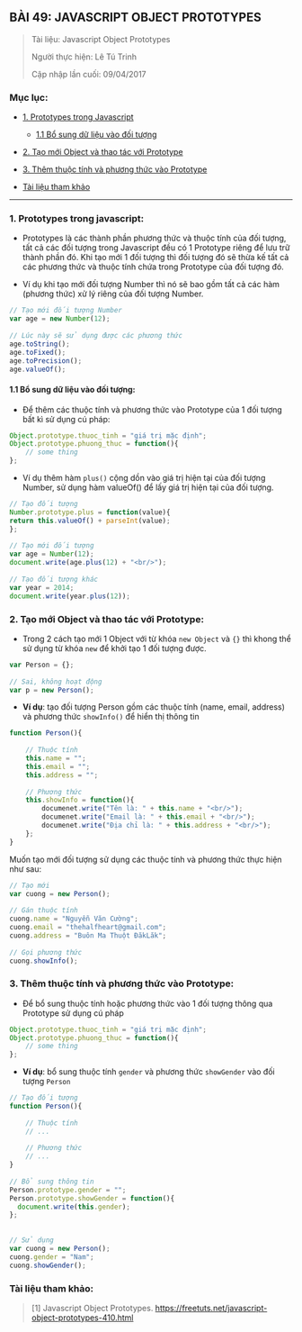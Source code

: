 ## BÀI 49: JAVASCRIPT OBJECT PROTOTYPES

> Tài liệu: Javascript Object Prototypes
>
> Người thực hiện: Lê Tú Trinh
>
> Cập nhập lần cuối: 09/04/2017

### Mục lục: 

- [1. Prototypes trong Javascript](#1)

    + [1.1 Bổ sung dữ liệu vào đối tượng](#1.1)

- [2. Tạo mới Object và thao tác với Prototype](#2)

- [3. Thêm thuộc tính và phương thức vào Prototype](#3)

- [Tài liệu tham khảo](#4)

***

<a name="1"></a>
### 1. Prototypes trong javascript:

- Prototypes là các thành phần phương thức và thuộc tính của đối tượng, tất cả các đối tượng trong Javascript đều có 1 Prototype riêng để lưu trữ thành phần đó. Khi tạo mới 1 đối tượng thì đối tượng đó sẽ thừa kế tất cả các phương thức và thuộc tính chứa trong Prototype của đối tượng đó.

- Ví dụ khi tạo mới đối tượng Number thì nó sẽ bao gồm tất cả các hàm (phương thức) xử lý riêng của đối tượng Number.

```javascript
// Tạo mới đối tượng Number
var age = new Number(12);
 
// Lúc này sẽ sử dụng được các phương thức
age.toString();
age.toFixed();
age.toPrecision();
age.valueOf();
```

<a name="1.1"></a>
#### 1.1 Bổ sung dữ liệu vào đối tượng:

- Để thêm các thuộc tính và phương thức vào Prototype của 1 đối tượng bất kì sử dụng cú pháp:

```javascript
Object.prototype.thuoc_tinh = "giá trị mặc định";
Object.prototype.phuong_thuc = function(){
    // some thing
};
```

- Ví dụ thêm hàm `plus()` cộng dồn vào giá trị hiện tại của đối tượng Number, sử dụng hàm valueOf() để lấy giá trị hiện tại của đối tượng.

```javascript
// Tạo đối tượng
Number.prototype.plus = function(value){
return this.valueOf() + parseInt(value);
};
 
// Tạo mới đối tượng
var age = Number(12);
document.write(age.plus(12) + "<br/>");
 
// Tạo đối tượng khác
var year = 2014;
document.write(year.plus(12));
```

<a name="2"></a>
### 2. Tạo mới Object và thao tác với Prototype:

- Trong 2 cách tạo mới 1 Object với từ khóa `new Object` và `{}` thì khong thể sử dụng từ khóa `new` để khởi tạo 1 đối tượng được.

```javascript
var Person = {};
 
// Sai, không hoạt động
var p = new Person();
```

- **Ví dụ**: tạo đối tượng Person gồm các thuộc tính (name, email, address) và phương thức `showInfo()` để hiển thị thông tin

```javascript
function Person(){
     
    // Thuộc tính
    this.name = "";
    this.email = "";
    this.address = "";
     
    // Phương thức
    this.showInfo = function(){
        documenet.write("Tên là: " + this.name + "<br/>");
        documenet.write("Email là: " + this.email + "<br/>");
        documenet.write("Địa chỉ là: " + this.address + "<br/>");
    };
}
```

Muốn tạo mới đối tượng sử dụng các thuộc tính và phương thức thực hiện như sau:

```javascript
// Tạo mới
var cuong = new Person();
 
// Gán thuộc tính
cuong.name = "Nguyễn Văn Cường";
cuong.email = "thehalfheart@gmail.com";
cuong.address = "Buôn Ma Thuột ĐăkLăk";
 
// Gọi phương thức
cuong.showInfo();
```

<a name="3"></a>
### 3. Thêm thuộc tính và phương thức vào Prototype:

- Để bổ sung thuộc tính hoặc phương thức vào 1 đối tượng thông qua Prototype sử dụng cú pháp

```javascript
Object.prototype.thuoc_tinh = "giá trị mặc định";
Object.prototype.phuong_thuc = function(){
    // some thing
};
```

- **Ví dụ**: bổ sung thuộc tính `gender` và phương thức `showGender` vào đối tượng `Person`

```javascript
// Tạo đối tượng
function Person(){
     
    // Thuộc tính
    // ...
     
    // Phương thức
    // ...
}
 
// Bổ sung thông tin
Person.prototype.gender = "";
Person.prototype.showGender = function(){
  document.write(this.gender);  
};
 
 
// Sử dụng
var cuong = new Person();
cuong.gender = "Nam";
cuong.showGender();
```

<a name="4"></a>
### Tài liệu tham khảo:

> [1] Javascript Object Prototypes. https://freetuts.net/javascript-object-prototypes-410.html

